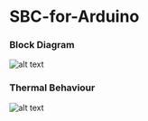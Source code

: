 # SBC-for-Arduino


### Block Diagram
![alt text](https://github.com/Infineon/SBC-for-Arduino/blob/master/ReadMe%20Documents/overview.png?raw=true "Block Diagram Arduino Shield Lite SBC")


### Thermal Behaviour
![alt text](https://github.com/Infineon/SBC-for-Arduino/blob/master/ReadMe%20Documents/thermal_2_5_amps.jpg?raw=true "Thermal Behaviour Switched Power 2.5 Amps")

